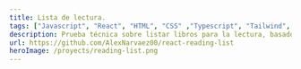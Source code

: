 ```yaml
---
title: Lista de lectura.
tags: ["Javascript", "React", "HTML", "CSS" ,"Typescript", "Tailwind", "json"]
description: Prueba técnica sobre listar libros para la lectura, basado en la prueba técnica de "@midudev". 
url: https://github.com/AlexNarvaez00/react-reading-list
heroImage: /proyects/reading-list.png
---
```


